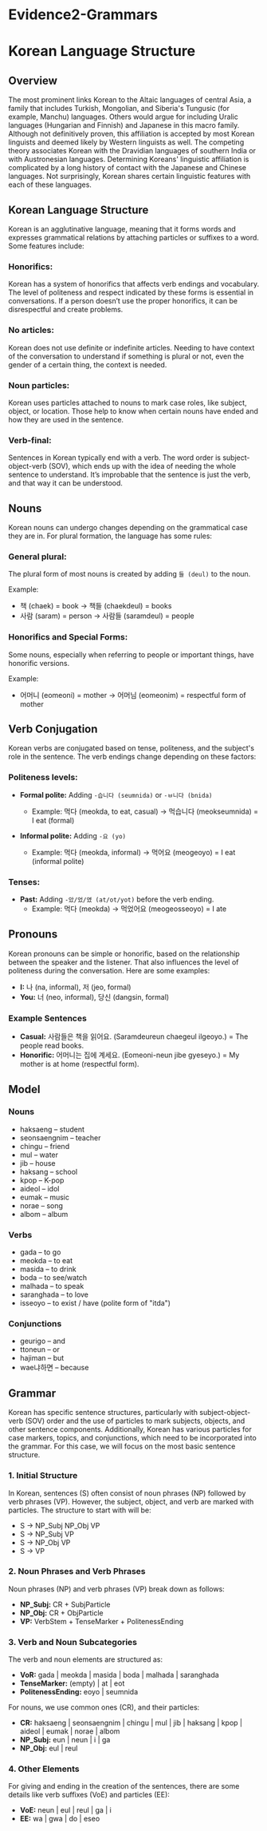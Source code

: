 # Evidence2-Grammars

# Korean Language Structure

## Overview
The most prominent links Korean to the Altaic languages of central Asia, a family that includes Turkish, Mongolian, and Siberia's Tungusic (for example, Manchu) languages. Others would argue for including Uralic languages (Hungarian and Finnish) and Japanese in this macro family. Although not definitively proven, this affiliation is accepted by most Korean linguists and deemed likely by Western linguists as well. The competing theory associates Korean with the Dravidian languages of southern India or with Austronesian languages. Determining Koreans' linguistic affiliation is complicated by a long history of contact with the Japanese and Chinese languages. Not surprisingly, Korean shares certain linguistic features with each of these languages.

## Korean Language Structure
Korean is an agglutinative language, meaning that it forms words and expresses grammatical relations by attaching particles or suffixes to a word. Some features include:

### Honorifics:
Korean has a system of honorifics that affects verb endings and vocabulary. The level of politeness and respect indicated by these forms is essential in conversations. If a person doesn’t use the proper honorifics, it can be disrespectful and create problems.

### No articles:
Korean does not use definite or indefinite articles. Needing to have context of the conversation to understand if something is plural or not, even the gender of a certain thing, the context is needed.

### Noun particles:
Korean uses particles attached to nouns to mark case roles, like subject, object, or location. Those help to know when certain nouns have ended and how they are used in the sentence.

### Verb-final:
Sentences in Korean typically end with a verb. The word order is subject-object-verb (SOV), which ends up with the idea of needing the whole sentence to understand. It’s improbable that the sentence is just the verb, and that way it can be understood.

## Nouns
Korean nouns can undergo changes depending on the grammatical case they are in. For plural formation, the language has some rules:

### General plural:
The plural form of most nouns is created by adding `들 (deul)` to the noun.

Example:
- 책 (chaek) = book → 책들 (chaekdeul) = books
- 사람 (saram) = person → 사람들 (saramdeul) = people

### Honorifics and Special Forms:
Some nouns, especially when referring to people or important things, have honorific versions.

Example:
- 어머니 (eomeoni) = mother → 어머님 (eomeonim) = respectful form of mother

## Verb Conjugation
Korean verbs are conjugated based on tense, politeness, and the subject's role in the sentence. The verb endings change depending on these factors:

### Politeness levels:
- **Formal polite:** Adding `-습니다 (seumnida)` or `-ㅂ니다 (bnida)`
  - Example: 먹다 (meokda, to eat, casual) → 먹습니다 (meokseumnida) = I eat (formal)
  
- **Informal polite:** Adding `-요 (yo)`
  - Example: 먹다 (meokda, informal) → 먹어요 (meogeoyo) = I eat (informal polite)

### Tenses:
- **Past:** Adding `-았/었/였 (at/ot/yot)` before the verb ending.
  - Example: 먹다 (meokda) → 먹었어요 (meogeosseoyo) = I ate

## Pronouns
Korean pronouns can be simple or honorific, based on the relationship between the speaker and the listener. That also influences the level of politeness during the conversation. Here are some examples:

- **I:** 나 (na, informal), 저 (jeo, formal)
- **You:** 너 (neo, informal), 당신 (dangsin, formal)

### Example Sentences
- **Casual:** 사람들은 책을 읽어요. (Saramdeureun chaegeul ilgeoyo.) = The people read books.
- **Honorific:** 어머니는 집에 계세요. (Eomeoni-neun jibe gyeseyo.) = My mother is at home (respectful form).

## Model

### Nouns
- haksaeng – student
- seonsaengnim – teacher
- chingu – friend
- mul – water
- jib – house
- haksang – school
- kpop – K-pop
- aideol – idol
- eumak – music
- norae – song
- albom – album

### Verbs
- gada – to go
- meokda – to eat
- masida – to drink
- boda – to see/watch
- malhada – to speak
- saranghada – to love
- isseoyo – to exist / have (polite form of "itda")

### Conjunctions
- geurigo – and
- ttoneun – or
- hajiman – but
- wae냐하면 – because

## Grammar
Korean has specific sentence structures, particularly with subject-object-verb (SOV) order and the use of particles to mark subjects, objects, and other sentence components. Additionally, Korean has various particles for case markers, topics, and conjunctions, which need to be incorporated into the grammar. For this case, we will focus on the most basic sentence structure.

### 1. Initial Structure
In Korean, sentences (S) often consist of noun phrases (NP) followed by verb phrases (VP). However, the subject, object, and verb are marked with particles. The structure to start with will be:

- S → NP_Subj NP_Obj VP
- S → NP_Subj VP
- S → NP_Obj VP
- S → VP

### 2. Noun Phrases and Verb Phrases
Noun phrases (NP) and verb phrases (VP) break down as follows:

- **NP_Subj:** CR + SubjParticle
- **NP_Obj:** CR + ObjParticle
- **VP:** VerbStem + TenseMarker + PolitenessEnding

### 3. Verb and Noun Subcategories
The verb and noun elements are structured as:

- **VoR:** gada | meokda | masida | boda | malhada | saranghada
- **TenseMarker:** (empty) | at | eot
- **PolitenessEnding:** eoyo | seumnida

For nouns, we use common ones (CR), and their particles:

- **CR:** haksaeng | seonsaengnim | chingu | mul | jib | haksang | kpop | aideol | eumak | norae | albom
- **NP_Subj:** eun | neun | i | ga
- **NP_Obj:** eul | reul

### 4. Other Elements
For giving and ending in the creation of the sentences, there are some details like verb suffixes (VoE) and particles (EE):

- **VoE:** neun | eul | reul | ga | i
- **EE:** wa | gwa | do | eseo
